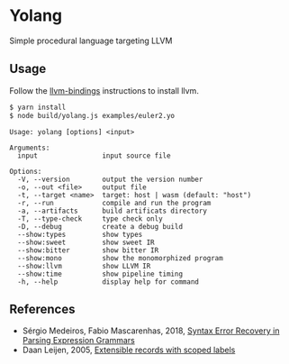 # Yolang

Simple procedural language targeting LLVM

## Usage

Follow the [llvm-bindings](https://github.com/ApsarasX/llvm-bindings#install) instructions to install llvm.


```bash
$ yarn install
$ node build/yolang.js examples/euler2.yo
```

```
Usage: yolang [options] <input>

Arguments:
  input                input source file

Options:
  -V, --version        output the version number
  -o, --out <file>     output file
  -t, --target <name>  target: host | wasm (default: "host")
  -r, --run            compile and run the program
  -a, --artifacts      build artificats directory
  -T, --type-check     type check only
  -D, --debug          create a debug build
  --show:types         show types
  --show:sweet         show sweet IR
  --show:bitter        show bitter IR
  --show:mono          show the monomorphized program
  --show:llvm          show LLVM IR
  --show:time          show pipeline timing
  -h, --help           display help for command
```

## References

- Sérgio Medeiros, Fabio Mascarenhas, 2018, [Syntax Error Recovery in Parsing Expression Grammars](https://arxiv.org/abs/1806.11150)
- Daan Leijen, 2005, [Extensible records with scoped labels](https://www.microsoft.com/en-us/research/publication/extensible-records-with-scoped-labels/)